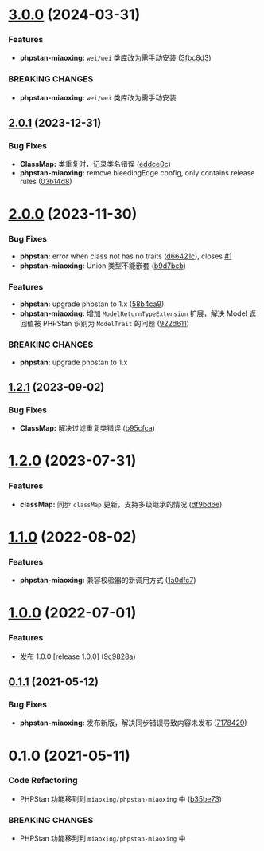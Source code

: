 # [3.0.0](https://github.com/miaoxing/phpstan-miaoxing/compare/v2.0.1...v3.0.0) (2024-03-31)


### Features

* **phpstan-miaoxing:** `wei/wei` 类库改为需手动安装 ([3fbc8d3](https://github.com/miaoxing/phpstan-miaoxing/commit/3fbc8d3af21f9344073be16eff1f0392aea9ecd8))


### BREAKING CHANGES

* **phpstan-miaoxing:** `wei/wei` 类库改为需手动安装

## [2.0.1](https://github.com/miaoxing/phpstan-miaoxing/compare/v2.0.0...v2.0.1) (2023-12-31)


### Bug Fixes

* **ClassMap:** 类重复时，记录类名错误 ([eddce0c](https://github.com/miaoxing/phpstan-miaoxing/commit/eddce0c9513ebd25b325b6753c9b070ec5619c19))
* **phpstan-miaoxing:** remove bleedingEdge config, only contains release rules ([03b14d8](https://github.com/miaoxing/phpstan-miaoxing/commit/03b14d897314c09a4b5d6549a76c6abdfb6274b2))

# [2.0.0](https://github.com/miaoxing/phpstan-miaoxing/compare/v1.2.1...v2.0.0) (2023-11-30)


### Bug Fixes

* **phpstan:** error when class not has no traits ([d66421c](https://github.com/miaoxing/phpstan-miaoxing/commit/d66421c264bc0f8c015c5ef18ce2486d79c0ada2)), closes [#1](https://github.com/miaoxing/miaoxing/issues/1)
* **phpstan-miaoxing:** Union 类型不能嵌套 ([b9d7bcb](https://github.com/miaoxing/phpstan-miaoxing/commit/b9d7bcb044f5874a3009a249a1dba51954782c6b))


### Features

* **phpstan:** upgrade phpstan to 1.x ([58b4ca9](https://github.com/miaoxing/phpstan-miaoxing/commit/58b4ca9cb7975970277e85abf646675325c50c2f))
* **phpstan-miaoxing:** 增加 `ModelReturnTypeExtension` 扩展，解决 Model 返回值被 PHPStan 识别为 `ModelTrait` 的问题 ([922d611](https://github.com/miaoxing/phpstan-miaoxing/commit/922d611968048a1967a5405b0b19d4574e6a0015))


### BREAKING CHANGES

* **phpstan:** upgrade phpstan to 1.x

## [1.2.1](https://github.com/miaoxing/phpstan-miaoxing/compare/v1.2.0...v1.2.1) (2023-09-02)


### Bug Fixes

* **ClassMap:** 解决过滤重复类错误 ([b95cfca](https://github.com/miaoxing/phpstan-miaoxing/commit/b95cfcafdc79f520e1a0b430ced4ea0881d74259))

# [1.2.0](https://github.com/miaoxing/phpstan-miaoxing/compare/v1.1.0...v1.2.0) (2023-07-31)


### Features

* **classMap:** 同步 `classMap` 更新，支持多级继承的情况 ([df9bd6e](https://github.com/miaoxing/phpstan-miaoxing/commit/df9bd6e78800d667762ac15df77ccf8f0ca59f60))

# [1.1.0](https://github.com/miaoxing/phpstan-miaoxing/compare/v1.0.0...v1.1.0) (2022-08-02)


### Features

* **phpstan-miaoxing:** 兼容校验器的新调用方式 ([1a0dfc7](https://github.com/miaoxing/phpstan-miaoxing/commit/1a0dfc75db3c74178f76f3ebce2f324218494fad))

# [1.0.0](https://github.com/miaoxing/phpstan-miaoxing/compare/v0.1.1...v1.0.0) (2022-07-01)


### Features

* 发布 1.0.0 [release 1.0.0] ([9c9828a](https://github.com/miaoxing/phpstan-miaoxing/commit/9c9828a8f9e9a27d25d26d9cb8e7a01e26e7f22e))

## [0.1.1](https://github.com/miaoxing/phpstan-miaoxing/compare/v0.1.0...v0.1.1) (2021-05-12)


### Bug Fixes

* **phpstan-miaoxing:** 发布新版，解决同步错误导致内容未发布 ([7178429](https://github.com/miaoxing/phpstan-miaoxing/commit/71784297b0ad9aab22fa6ea8e2b4c89c2282316b))

# 0.1.0 (2021-05-11)


### Code Refactoring

* PHPStan 功能移到到 `miaoxing/phpstan-miaoxing` 中 ([b35be73](https://github.com/miaoxing/phpstan-miaoxing/commit/b35be73b1d44ef77aea65c87a5ba981c8bea3d87))


### BREAKING CHANGES

* PHPStan 功能移到到 `miaoxing/phpstan-miaoxing` 中
